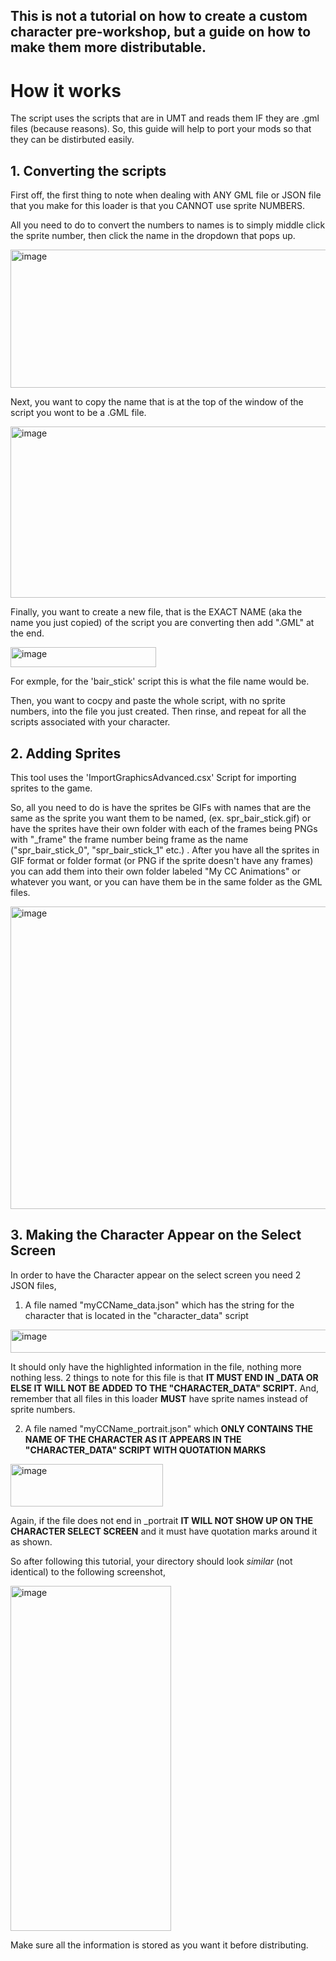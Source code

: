 ## This is not a tutorial on how to create a custom character pre-workshop, but a guide on how to make them more distributable.

# How it works
The script uses the scripts that are in UMT and reads them IF they are .gml files (because reasons). So, this guide will help to port your mods so that they can be distirbuted easily.

## 1. Converting the scripts
First off, the first thing to note when dealing with ANY GML file or JSON file that you make for this loader is that you CANNOT use sprite NUMBERS. 

All you need to do to convert the numbers to names is to simply middle click the sprite number, then click the name in the dropdown that pops up.

<img width="646" height="221" alt="image" src="https://github.com/user-attachments/assets/cae46938-82c2-484b-96c0-be35ba21726e" />

Next, you want to copy the name that is at the top of the window of the script you wont to be a .GML file.

<img width="603" height="274" alt="image" src="https://github.com/user-attachments/assets/4562281e-1c5b-448f-b045-9e1d58a2f891" />

Finally, you want to create a new file, that is the EXACT NAME (aka the name you just copied) of the script you are converting then add ".GML" at the end.

<img width="233" height="32" alt="image" src="https://github.com/user-attachments/assets/e67fb5b5-73a2-4066-a095-541eb1a24851" />

For exmple, for the 'bair_stick' script this is what the file name  would be.

Then, you want to cocpy and paste the whole script, with no sprite numbers, into the file you just created. Then rinse, and repeat for all the scripts associated with your character.

## 2. Adding Sprites
This tool uses the 'ImportGraphicsAdvanced.csx' Script for importing sprites to the game. 

So, all you need to do is have the sprites be GIFs with names that are the same as the sprite you want them to be named, (ex. spr_bair_stick.gif) or have the sprites have their own folder with each of the frames being PNGs with "_frame" the frame number being frame as the name ("spr_bair_stick_0", "spr_bair_stick_1" etc.) . After you have all the sprites in GIF format or folder format (or PNG if the sprite doesn't have any frames) you can add them into their own folder labeled "My CC Animations" or whatever you want, or you can have them be in the same folder as the GML files.

<img width="606" height="484" alt="image" src="https://github.com/user-attachments/assets/a68c5713-16a1-4ae4-a9a5-62bc2b61f7c0" />

## 3. Making the Character Appear on the Select Screen
In order to have the Character appear on the select screen you need 2  JSON files, 

1. A file named "myCCName_data.json" which has the string for the character that is located in the "character_data" script

<img width="1117" height="37" alt="image" src="https://github.com/user-attachments/assets/025f8927-f9f3-4b82-857d-498dd59edc8f" />

It should only have the highlighted information in the file, nothing more nothing less. 2 things to note for this file is that **IT MUST END IN _DATA OR ELSE IT WILL NOT BE ADDED TO THE "CHARACTER_DATA" SCRIPT.** And, remember that all files in this loader **MUST** have sprite names instead of sprite numbers.

2. A file named "myCCName_portrait.json" which **ONLY CONTAINS THE NAME OF THE CHARACTER AS IT APPEARS IN THE "CHARACTER_DATA" SCRIPT WITH QUOTATION MARKS**

<img width="244" height="68" alt="image" src="https://github.com/user-attachments/assets/f46e49ce-86d1-48a3-89e3-2082cf1dcad2" />

Again, if the file does not end in _portrait **IT WILL NOT SHOW UP ON THE CHARACTER SELECT SCREEN** and it must have quotation marks around it as shown.

So after following this tutorial, your directory should look *similar* (not identical) to the following screenshot,

<img width="257" height="552" alt="image" src="https://github.com/user-attachments/assets/a0833c68-c690-4b64-9b74-5c1f6713876b" />

Make sure all the information is stored as you want it before distributing.
